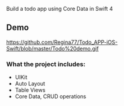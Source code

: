 
Build a todo app using Core Data in Swift 4

## Demo 
https://github.com/Regina77/Todo_APP-iOS-Swift/blob/master/Todo%20demo.gif

### What the project includes:
- UIKit
- Auto Layout
- Table Views
- Core Data, CRUD operations
